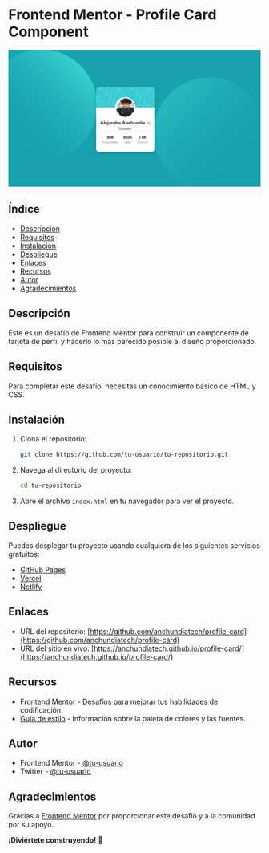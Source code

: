 # Frontend Mentor - Profile Card Component

![Design preview for the Profile card component coding challenge](./image.png)

## Índice

- [Descripción](#descripción)
- [Requisitos](#requisitos)
- [Instalación](#instalación)
- [Despliegue](#despliegue)
- [Enlaces](#enlaces)
- [Recursos](#recursos)
- [Autor](#autor)
- [Agradecimientos](#agradecimientos)

## Descripción

Este es un desafío de Frontend Mentor para construir un componente de tarjeta de perfil y hacerlo lo más parecido posible al diseño proporcionado.

## Requisitos

Para completar este desafío, necesitas un conocimiento básico de HTML y CSS.

## Instalación

1. Clona el repositorio:
   ```bash
   git clone https://github.com/tu-usuario/tu-repositorio.git
   ```
2. Navega al directorio del proyecto:
   ```bash
   cd tu-repositorio
   ```
3. Abre el archivo `index.html` en tu navegador para ver el proyecto.

## Despliegue

Puedes desplegar tu proyecto usando cualquiera de los siguientes servicios gratuitos:

- [GitHub Pages](https://pages.github.com/)
- [Vercel](https://vercel.com/)
- [Netlify](https://www.netlify.com/)

## Enlaces

- URL del repositorio: [https://github.com/anchundiatech/profile-card](https://github.com/anchundiatech/profile-card)
- URL del sitio en vivo: [https://anchundiatech.github.io/profile-card/](https://anchundiatech.github.io/profile-card/)

## Recursos

- [Frontend Mentor](https://www.frontendmentor.io) - Desafíos para mejorar tus habilidades de codificación.
- [Guía de estilo](./style-guide.md) - Información sobre la paleta de colores y las fuentes.

## Autor

- Frontend Mentor - [@tu-usuario](https://www.frontendmentor.io/profile/anchundiatech)
- Twitter - [@tu-usuario](https://x.com/thebeti1)

## Agradecimientos

Gracias a [Frontend Mentor](https://www.frontendmentor.io) por proporcionar este desafío y a la comunidad por su apoyo.

**¡Diviértete construyendo!** 🚀
